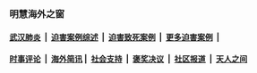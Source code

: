 
### 明慧海外之窗

####  [武汉肺炎](indexes/365.md?t=07061000) &nbsp;|&nbsp;  [迫害案例综述](indexes/328.md?t=07061000) &nbsp;|&nbsp; [迫害致死案例](indexes/277.md?t=07061000)  &nbsp;|&nbsp; [更多迫害案例](indexes/81.md?t=07061000)  &nbsp;|&nbsp; 
####  [时事评论](indexes/19.md?t=07061000) &nbsp;|&nbsp; [海外简讯](indexes/245.md?t=07061000)&nbsp;|&nbsp;  [社会支持](indexes/140.md?t=07061000) &nbsp;|&nbsp; [褒奖决议](indexes/282.md?t=07061000) &nbsp;|&nbsp; [社区报道](indexes/91.md?t=07061000)  &nbsp;|&nbsp; [天人之间](indexes/78.md?t=07061000) 

